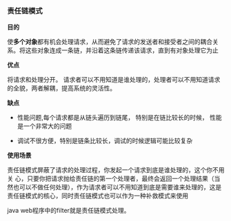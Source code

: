 ### 责任链模式

**目的**

使**多个对象**都有机会处理请求，从而避免了请求的发送者和接受者之间的耦合关系。将这些对象连成一条链，并沿着这条链传递该请求，直到有对象处理它为止

**优点**

将请求和处理分开。 请求者可以不用知道是谁处理的，处理者可以不用知道请求的全貌，两者解耦，提高系统的灵活性。

**缺点**

- 性能问题,每个请求都是从链头遍历到链尾， 特别是在链比较长的时候， 性能是一个非常大的问题

- 调试不很方便，特别是链条比较长，调试的时候逻辑可能比较复杂


**使用场景**

责任链模式屏蔽了请求的处理过程，你发起一个请求到底是谁处理的，这个你不用关
心，只要你把请求抛给责任链的第一个处理者，最终会返回一个处理结果（当然也可以不做任何处理），作为请求者可以不用知道到底是需要谁来处理的，这是责任链模式的核心，同时责任链模式也可以作为一种补救模式来使用

java web程序中的filter就是责任链模式处理。
